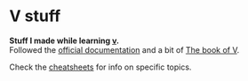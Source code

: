# V stuff
**Stuff I made while learning [v](https://vlang.io).**  
Followed the [official documentation](https://github.com/vlang/v/blob/master/doc/docs.md#hello-world=) and a bit of [The book of V](https://the-book-of-v.readthedocs.io/en/latest).

Check the [cheatsheets](cheatsheets) for info on specific topics.
